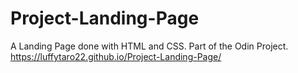 # Project-Landing-Page
A Landing Page done with HTML and CSS. Part of the Odin Project.
https://luffytaro22.github.io/Project-Landing-Page/
